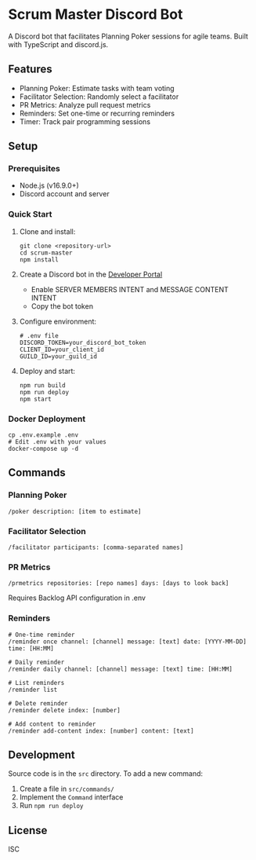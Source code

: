 # Scrum Master Discord Bot

A Discord bot that facilitates Planning Poker sessions for agile teams. Built with TypeScript and discord.js.

## Features

- Planning Poker: Estimate tasks with team voting
- Facilitator Selection: Randomly select a facilitator
- PR Metrics: Analyze pull request metrics
- Reminders: Set one-time or recurring reminders
- Timer: Track pair programming sessions

## Setup

### Prerequisites

- Node.js (v16.9.0+)
- Discord account and server

### Quick Start

1. Clone and install:
   ```
   git clone <repository-url>
   cd scrum-master
   npm install
   ```

2. Create a Discord bot in the [Developer Portal](https://discord.com/developers/applications)
   - Enable SERVER MEMBERS INTENT and MESSAGE CONTENT INTENT
   - Copy the bot token

3. Configure environment:
   ```
   # .env file
   DISCORD_TOKEN=your_discord_bot_token
   CLIENT_ID=your_client_id
   GUILD_ID=your_guild_id
   ```

4. Deploy and start:
   ```
   npm run build
   npm run deploy
   npm start
   ```

### Docker Deployment

```
cp .env.example .env
# Edit .env with your values
docker-compose up -d
```

## Commands

### Planning Poker
```
/poker description: [item to estimate]
```

### Facilitator Selection
```
/facilitator participants: [comma-separated names]
```

### PR Metrics
```
/prmetrics repositories: [repo names] days: [days to look back]
```
Requires Backlog API configuration in .env

### Reminders
```
# One-time reminder
/reminder once channel: [channel] message: [text] date: [YYYY-MM-DD] time: [HH:MM]

# Daily reminder
/reminder daily channel: [channel] message: [text] time: [HH:MM]

# List reminders
/reminder list

# Delete reminder
/reminder delete index: [number]

# Add content to reminder
/reminder add-content index: [number] content: [text]
```

## Development

Source code is in the `src` directory. To add a new command:
1. Create a file in `src/commands/`
2. Implement the `Command` interface
3. Run `npm run deploy`

## License

ISC
